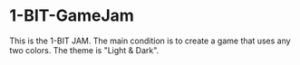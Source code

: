 # 1-BIT-GameJam
This is the 1-BIT JAM.  The main condition is to create a game that uses any two colors. The theme is "Light &amp; Dark".
